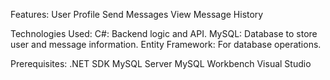 Features: 
User Profile
Send Messages
View Message History  

Technologies Used: 
C#: Backend logic and API.
MySQL: Database to store user and message information.
Entity Framework: For database operations.

Prerequisites:
.NET SDK
MySQL Server
MySQL Workbench
Visual Studio
